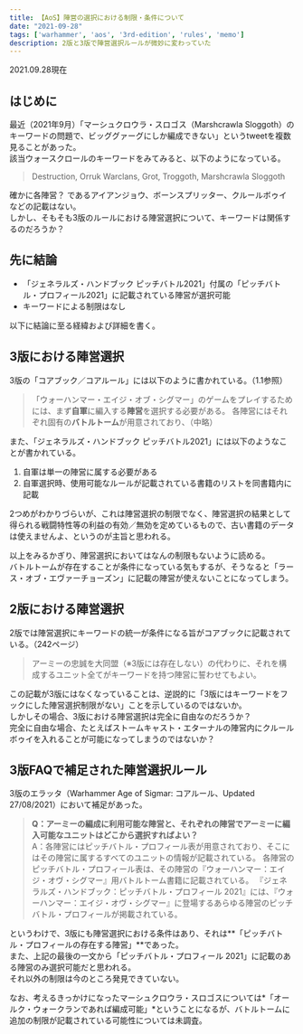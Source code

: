 ```yaml
---
title: 【AoS】陣営の選択における制限・条件について
date: "2021-09-28"
tags: ['warhammer', 'aos', '3rd-edition', 'rules', 'memo']
description: 2版と3版で陣営選択ルールが微妙に変わっていた
---
```


2021.09.28現在

## はじめに
最近（2021年9月）「マーシュクロウラ・スロゴス（Marshcrawla Sloggoth）のキーワードの問題で、ビッググァーグにしか編成できない」というtweetを複数見ることがあった。\
該当ウォースクロールのキーワードをみてみると、以下のようになっている。
> Destruction, Orruk Warclans, Grot, Troggoth, Marshcrawla Sloggoth

確かに各陣営？ であるアイアンジョウ、ボーンスプリッター、クルールボゥイなどの記載はない。\
しかし、そもそも3版のルールにおける陣営選択について、キーワードは関係するのだろうか？

## 先に結論
- 「ジェネラルズ・ハンドブック ピッチバトル2021」付属の「ピッチバトル・プロフィール2021」に記載されている陣営が選択可能
- キーワードによる制限はなし

以下に結論に至る経緯および詳細を書く。

## 3版における陣営選択
3版の「コアブック／コアルール」には以下のように書かれている。（1.1参照）
> 「ウォーハンマー・エイジ・オブ・シグマー」のゲームをプレイするためには、まず**自軍**に編入する**陣営**を選択する必要がある。
> 各陣営にはそれぞれ固有の**バトルトーム**が用意されており、（中略）

また、「ジェネラルズ・ハンドブック ピッチバトル2021」には以下のようなことが書かれている。
1. 自軍は単一の陣営に属する必要がある
2. 自軍選択時、使用可能なルールが記載されている書籍のリストを同書籍内に記載

2つめがわかりづらいが、これは陣営選択の制限でなく、陣営選択の結果として得られる戦闘特性等の利益の有効／無効を定めているもので、古い書籍のデータは使えませんよ、というのが主旨と思われる。

以上をみるかぎり、陣営選択においてはなんの制限もないように読める。\
バトルトームが存在することが条件になっている気もするが、そうなると「ラース・オブ・エヴァーチョーズン」に記載の陣営が使えないことになってしまう。

## 2版における陣営選択
2版では陣営選択にキーワードの統一が条件になる旨がコアブックに記載されている。（242ページ）

> アーミーの忠誠を大同盟（※3版には存在しない）の代わりに、それを構成するユニット全てがキーワードを持つ陣営に誓わせてもよい。

この記載が3版にはなくなっていることは、逆説的に「3版にはキーワードをフックにした陣営選択制限がない」ことを示しているのではないか。\
しかしその場合、3版における陣営選択は完全に自由なのだろうか？\
完全に自由な場合、たとえばストームキャスト・エターナルの陣営内にクルールボゥイを入れることが可能になってしまうのではないか？

## 3版FAQで補足された陣営選択ルール
3版のエラッタ（Warhammer Age of Sigmar: コアルール、Updated 27/08/2021）において補足があった。

> **Q：アーミーの編成に利用可能な陣営と、それぞれの陣営でアーミーに編入可能なユニットはどこから選択すればよい？** \
> A：各陣営にはピッチバトル・プロフィール表が用意されており、そこにはその陣営に属するすべてのユニットの情報が記載されている。
> 各陣営のピッチバトル・プロフィール表は、その陣営の『ウォーハンマー：エイジ・オヴ・シグマー』用バトルトーム書籍に記載されている。
> 『ジェネラルズ・ハンドブック：ピッチバトル・プロフィール 2021』には、『ウォーハンマー：エイジ・オヴ・シグマー』に登場するあらゆる陣営のピッチバトル・プロフィールが掲載されている。

というわけで、3版にも陣営選択における条件はあり、それは**「ピッチバトル・プロフィールの存在する陣営」**であった。\
また、上記の最後の一文から「ピッチバトル・プロフィール 2021」に記載のある陣営のみ選択可能だと思われる。\
それ以外の制限は今のところ発見できていない。

なお、考えるきっかけになったマーシュクロウラ・スロゴスについては*「オールク・ウォークランであれば編成可能」*ということになるが、バトルトームに追加の制限が記載されている可能性については未調査。

<!--
> アーミーが属する陣営を1つ選択しなければならない。自軍内のすべてのユニットは単一の陣営に属していなければならない。
> 自軍を選択する際に使用できるルールを記載している出版物のリストについては、46ページを参照。
-->


